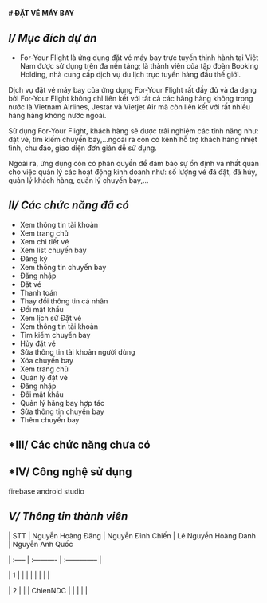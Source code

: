 **# ĐẶT VÉ MÁY BAY**
## *I/ Mục đích dự án*

 - For-Your Flight là ứng dụng đặt vé máy bay trực tuyến thịnh hành tại Việt Nam được sử dụng trên đa nền tảng; là thành viên của tập đoàn Booking Holding, nhà cung cấp dịch vụ du lịch trực tuyến hàng đầu thế giới.

Dịch vụ đặt vé máy bay của ứng dụng For-Your Flight rất đầy đủ và đa dạng bởi For-Your Flight không chỉ liên kết với tất cả các hãng hàng không trong nước là Vietnam Airlines, Jestar và Vietjet Air mà còn liên kết với
rất nhiều hãng hàng không nước ngoài.

Sử dụng For-Your Flight, khách hàng sẽ được trải nghiệm các tính năng như: đặt vé, tìm kiếm chuyến bay,...ngoài ra còn có kênh hỗ trợ khách hàng nhiệt tình, chu đáo, giao diện đơn giản dễ sử dụng.

Ngoài ra, ứng dụng còn có phân quyền để đảm bảo sự ổn định và nhất quán cho việc quản lý các hoạt động kinh doanh như: số lượng vé đã đặt, đã hủy, quản lý khách hàng, quản lý chuyến bay,...

## *II/ Các chức năng đã có*

- Xem thông tin tài khoản
- Xem trang chủ
- Xem chi tiết vé
- Xem list chuyến bay
- Đăng ký
- Xem thông tin chuyến bay
- Đăng nhập
- Đặt vé
- Thanh toán 
- Thay đổi thông tin cá nhân
- Đổi mật khẩu
- Xem lịch sử Đặt vé
- Xem thông tin tài khoản
- Tìm kiếm chuyến bay
- Hủy đặt vé
- Sửa thông tin tài khoản người dùng
- Xóa chuyến bay
- Xem trang chủ
- Quản lý đặt vé
- Đăng nhập
- Đổi mật khẩu
- Quản lý hãng bay hợp tác
- Sửa thông tin chuyến bay
- Thêm chuyến bay

## *III/ Các chức năng chưa có

## *IV/ Công nghệ sử dụng
firebase
android studio
## *V/ Thông tin thành viên*

| STT | Nguyễn Hoàng Đăng  | Nguyễn Đình Chiến  | Lê Nguyễn Hoàng Danh |  Nguyễn Anh Quốc 

| :—– | :———- | :————– |

| 1 | |  |  | | | | |

| 2 | |  | ChienNDC |  | | |  | 





